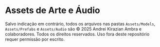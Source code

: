 # Assets de Arte e Áudio

Salvo indicação em contrário, todos os arquivos nas pastas `Assets/Models`, `Assets/Prefabs` e `Assets/Audio`
são © 2025 Andrei Kirazian Ambra e colaboradores. Todos os direitos reservados.
Uso fora deste repositório requer permissão por escrito.
